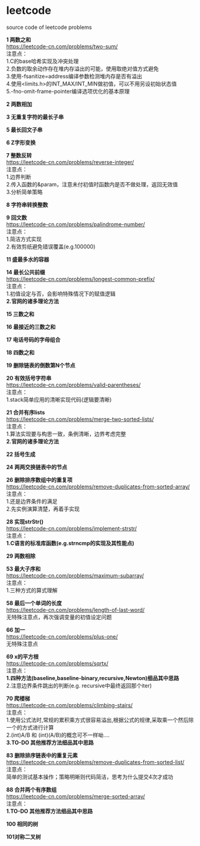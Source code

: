 # leetcode
source code of leetcode problems

**1 两数之和**  
https://leetcode-cn.com/problems/two-sum/    
注意点：  
1.C的base哈希实现及冲突处理  
2.负数的取余动作存在堆内存溢出的可能，使用取绝对值方式避免  
3.使用-fsanitize=address编译参数检测堆内存是否有溢出   
4.使用<limits.h>的INT_MAX/INT_MIN做初值，可以不用另设初始状态值   
5.-fno-omit-frame-pointer编译选项优化的基本原理   

**2 两数相加**  

**3 无重复字符的最长子串**

**5 最长回文子串**  

**6 Z字形变换**   

**7 整数反转**  
https://leetcode-cn.com/problems/reverse-integer/   
注意点：    
1.边界判断  
2.传入函数的&param，注意未付初值时函数内是否不做处理，返回无效值  
3.分析简单策略　   

**8 字符串转换整数**   

**9 回文数**  
https://leetcode-cn.com/problems/palindrome-number/   
注意点：   
1.简洁方式实现   
2.有效剪纸避免错误覆盖(e.g.100000) 

**11 盛最多水的容器**  

**14 最长公共前缀**  
https://leetcode-cn.com/problems/longest-common-prefix/   
注意点：   
1.初值设定与否，会影响特殊情况下的赋值逻辑   
**2.官网的诸多理论方法**  

**15 三数之和**  

**16 最接近的三数之和**  

**17 电话号码的字母组合**   

**18 四数之和**  

**19 删除链表的倒数第N个节点**   

**20 有效括号字符串**  
https://leetcode-cn.com/problems/valid-parentheses/   
注意点：   
1.stack简单应用的清晰实现代码(逻辑要清晰)   

**21 合并有序lists**  
https://leetcode-cn.com/problems/merge-two-sorted-lists/   
注意点：  
1.算法实现要与构思一致，条例清晰，边界考虑完整    
**2.官网的诸多理论方法**  

**22 括号生成**  

**24 两两交换链表中的节点** 

**26 删除排序数组中的重复项**  
https://leetcode-cn.com/problems/remove-duplicates-from-sorted-array/  
注意点：  
1.还是边界条件的满足    
2.先实例演算清楚，再着手实现  

**28 实现strStr()**   
https://leetcode-cn.com/problems/implement-strstr/   
注意点：  
**1.C语言的标准库函数(e.g.strncmp的实现及其性能点)**   

**29 两数相除**	

**53 最大子序和**  
https://leetcode-cn.com/problems/maximum-subarray/   
注意点：  
1.三种方式的算式理解   

**58 最后一个单词的长度**   
https://leetcode-cn.com/problems/length-of-last-word/   
无特殊注意点，再次强调变量的初值设定问题   

**66 加一**   
https://leetcode-cn.com/problems/plus-one/  
无特殊注意点   

**69 x的平方根**  
https://leetcode-cn.com/problems/sqrtx/   
注意点：  
**1.四种方法(baseline,baseline-binary,recursive,Newton)细品其中思路**  
2.注意边界条件跳出的判断(e.g. recursive中最终返回那个iter)   

**70 爬楼梯**  
https://leetcode-cn.com/problems/climbing-stairs/   
注意点：  
1.使用公式法时,常规的累积乘方式很容易溢出,根据公式的规律,采取乘一个然后除一个的方式进行计算  
2.(int)A/B 和 (int)(A/B)的概念可不一样呦....    
**3.TO-DO 其他推荐方法细品其中思路**

**83 删除排序链表中的重复元素**  
https://leetcode-cn.com/problems/remove-duplicates-from-sorted-list/  
注意点：  
简单的测试基本操作；策略明晰则代码简洁，思考为什么提交4次才成功   

**88 合并两个有序数组**  
https://leetcode-cn.com/problems/merge-sorted-array/  
注意点：  
**1.TO-DO 其他推荐方法细品其中思路**

**100 相同的树**

**101对称二叉树**  



